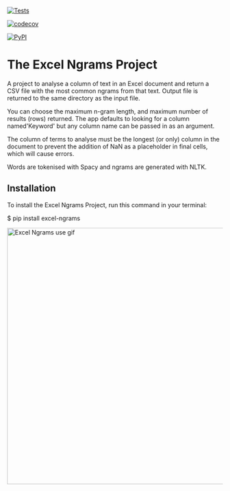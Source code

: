 [![Tests](https://github.com/mattyocode/excel-ngrams/workflows/Tests/badge.svg)](https://github.com/mattyocode/excel-ngrams/actions?workflow=Tests)

[![codecov](https://codecov.io/gh/mattyocode/excel-ngrams/branch/main/graph/badge.svg?token=0621CKX30T)](https://codecov.io/gh/mattyocode/excel-ngrams)

[![PyPI](https://img.shields.io/pypi/v/excel-ngrams.svg)](https://pypi.org/project/excel-ngrams/)

# The Excel Ngrams Project

A project to analyse a column of text in an Excel document and
return a CSV file with the most common ngrams from that text. Output
file is returned to the same directory as the input file.

You can choose the maximum n-gram length, and maximum number of
results (rows) returned. The app defaults to looking for a column
named'Keyword' but any column name can be passed in as an argument.

The column of terms to analyse must be the longest (or only) column
in the document to prevent the addition of NaN as a placeholder in
final cells, which will cause errors.


Words are tokenised with Spacy and ngrams are generated with NLTK.




## Installation

To install the Excel Ngrams Project,
run this command in your terminal:


$ pip install excel-ngrams


<img src="https://imgur.com/t90rv0H" alt="Excel Ngrams use gif" title="Excel Ngrams use gif" width="600"/>

